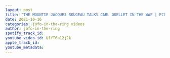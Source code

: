 ```yaml
---
layout: post
title: "THE MOUNTIE JACQUES ROUGEAU TALKS CARL OUELLET IN THE WWF | PCO PIERRE CARL OUELLET | JEREMY PROPHET"
date: 2021-10-16
categories: jofo-in-the-ring videos
author: jofo-in-the-ring
spotify_track_id: 
youtube_video_id: U1YT6a12j2k
apple_track_id: 
youtube_metadata: 
---
```

